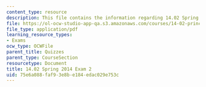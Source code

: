 ```yaml
---
content_type: resource
description: This file contains the information regarding 14.02 Spring 2014 Exam 2.
file: https://ol-ocw-studio-app-qa.s3.amazonaws.com/courses/14-02-principles-of-macroeconomics-spring-2014/75e6a088faf93e8be184edac029e753c_MIT14_02S14_Exam2_S11.pdf
file_type: application/pdf
learning_resource_types:
- Exams
ocw_type: OCWFile
parent_title: Quizzes
parent_type: CourseSection
resourcetype: Document
title: 14.02 Spring 2014 Exam 2
uid: 75e6a088-faf9-3e8b-e184-edac029e753c
---
```


